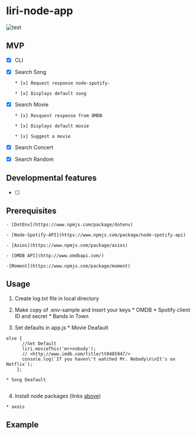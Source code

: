 # liri-node-app


![test](https://user-images.githubusercontent.com/52435014/66259861-694b1500-e77c-11e9-85dc-5f753c4cc2c0.gif)


## MVP

* [x] CLI

* [x] Search Song

      * [x] Request response node-spotify-

      * [x] Displays default song 
      
* [x] Search Movie

      * [x] Resquest response from OMDB 

      * [x] Displays default movie

      * [x] Suggest a movie

* [x] Search Concert

* [x] Search Random

## Developmental features
* [ ] 

## Prerequisites

    - [DotEnv](https://www.npmjs.com/package/dotenv)

    - [Node-Spotify-API](https://www.npmjs.com/package/node-spotify-api)

    - [Axios](https://www.npmjs.com/package/axios)

    - [OMDB API](http://www.omdbapi.com/)

    -[Moment](https://www.npmjs.com/package/moment)
  

## Usage

  1. Create log.txt file in local directory

  2. Make copy of .env-sample  and insert your keys
    * OMDB 
    * Spotify client ID and secret
    * Bands in Town
  
  3. Set defaults in app.js
    * Movie Deafault 

  ```
  else {
        //Set Default
        liri.movieThis('mr+nobody');
        // <http://www.imdb.com/title/tt0485947/>
        console.log(`If you haven\'t watched Mr. Nobody\n\nIt's on Netflix`);
      };
  ```

    * Song Deafault

  ```
  ```

  4. Install node packages (links [above](Prerequisites))

    * axois

## Example
